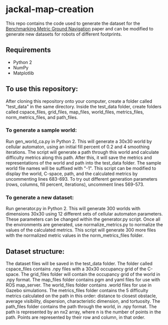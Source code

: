 # jackal-map-creation
This repo contains the code used to generate the dataset
for the [Benchmarking Metric Ground Navigation](https://arxiv.org/pdf/2008.13315.pdf) paper and can be modified
to generate new datasets for robots of different footprints.

## Requirements
* Python 2
* NumPy
* Matplotlib

## To use this repository:
After cloning this repository onto your computer, create a folder called "test_data" in the same directory. Inside the test_data folder, create folders called cspace_files, grid_files, map_files, world_files, metrics_files, norm_metrics_files, and path_files.

### To generate a sample world:
Run gen_world_ca.py in Python 2. This will generate a 30x30 world by cellular automaton, using an initial fill percent of 0.2 and 4 smoothing iterations.
The script will generate a path through this world and calculate difficulty metrics along this path. After this, it will save the metrics and representations of the world and path into the test_data folder. The sample world file names will be suffixed with "-1". This script can be modified to display the world, C-space, path, and the calculated metrics by uncommenting lines 683-693. To try out different generation parameters (rows, columns, fill percent, iterations), uncomment lines 569-573.

### To generate a new dataset:
Run generator.py in Python 2. This will generate 300 worlds with dimensions 30x30 using 12 different sets of cellular automaton parameters. These parameters can be changed within the generator.py script.
Once all the environments are generated, use normalize_metrics.py to normalize the values of the calculated metrics. This script will generate 300 more files with the normalized metric values in the norm_metrics_files folder.


## Dataset structure:
The dataset files will be saved in the test_data folder. The folder called cspace_files contains .npy files with a 30x30 occupancy grid of the C-space. The grid_files folder will contain the occupancy grid of the world in .npy format. The map_files folder contains pgm and yaml files for use with ROS map_server. The
world_files folder contains .world files for use in Gazebo simulations. The metrics_files folder contains the 5 difficulty metrics calculated on the path in this order: distance to closest obstacle, average visibility, dispersion, characteristic dimension, and tortuosity.
The path_files folder contains the path through the world, in .npy format. The path is represented by an nx2 array, where n is the number of points in the path. Points are represented by their row and column, in that order.
